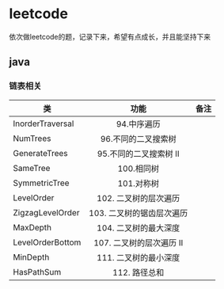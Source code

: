 # leetcode
依次做leetcode的题，记录下来，希望有点成长，并且能坚持下来

## java

### 链表相关
| 类   |      功能      |  备注 |
|----------|:-------------:|------:|
| InorderTraversal |  94.中序遍历 |  |
| NumTrees |  96.不同的二叉搜索树 |  |
| GenerateTrees |  95.不同的二叉搜索树 Ⅱ|  |
| SameTree |  100.相同树  |
| SymmetricTree |  101.对称树  |
| LevelOrder |  102. 二叉树的层次遍历  |
| ZigzagLevelOrder |  103. 二叉树的锯齿层次遍历  |
| MaxDepth | 104. 二叉树的最大深度 |
| LevelOrderBottom | 107. 二叉树的层次遍历 II |
| MinDepth |111. 二叉树的最小深度|
| HasPathSum |112. 路径总和|
